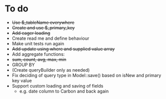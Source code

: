 # To do

- <s>Use $_tableName everywhere</s>
- <s>Create and use $_primary_key</s>
- <s>Add eager loading</s>
- Create read me and define behaviour
- Make unit tests run again
- <s>Add update using where and supplied value array</s>
- Add aggregate functions:
 - <s>sum, count, avg, max, min</s>
 - GROUP BY
- (Create queryBuilder only as needed)
- Fix deciding of query type in Model::save() based on isNew and primary key value
- Support custom loading and saving of fields
  - e.g. date column to Carbon and back again